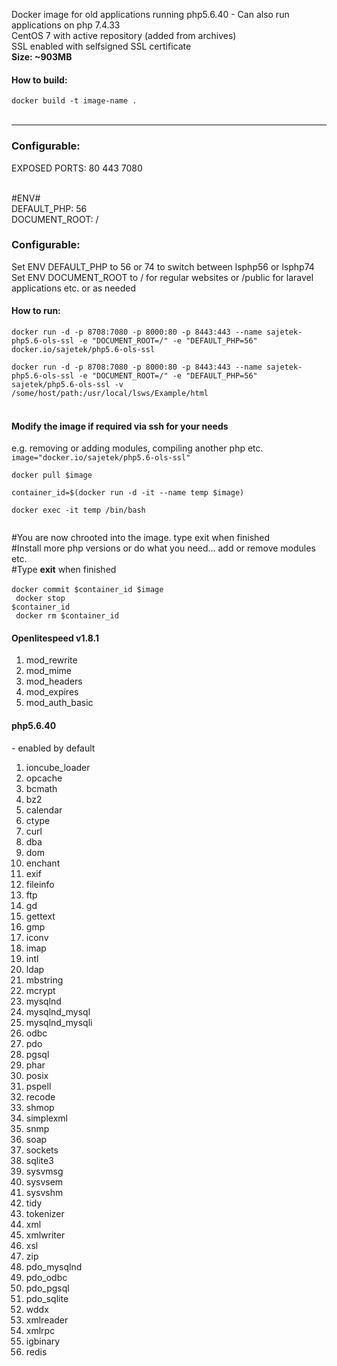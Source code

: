Docker image for old applications running php5.6.40 - Can also run applications on php 7.4.33<br/>
CentOS 7 with active repository (added from archives)<br/>
SSL enabled with selfsigned SSL certificate<br/>
<strong>Size: ~903MB</strong><br/>

<H4>How to build:</H4>
<code>docker build -t image-name .
</code><br/>

<hr>

<H3>Configurable:</H3>
EXPOSED PORTS: 80 443 7080<br/><br/>

#ENV#<br/>
DEFAULT_PHP: 56<br/>
DOCUMENT_ROOT: /<br/>

<H3>Configurable:</H3>
Set ENV DEFAULT_PHP to 56 or 74 to switch between lsphp56 or lsphp74<br/>
Set ENV DOCUMENT_ROOT to / for regular websites or /public for laravel applications etc. or as needed<br/>

<H4>How to run:</H4>
<code>docker run -d -p 8708:7080 -p 8000:80 -p 8443:443 --name sajetek-php5.6-ols-ssl -e "DOCUMENT_ROOT=/" -e "DEFAULT_PHP=56" docker.io/sajetek/php5.6-ols-ssl<br/>
docker run -d -p 8708:7080 -p 8000:80 -p 8443:443 --name sajetek-php5.6-ols-ssl -e "DOCUMENT_ROOT=/" -e "DEFAULT_PHP=56" sajetek/php5.6-ols-ssl -v 
/some/host/path:/usr/local/lsws/Example/html
</code><br/>

<H4>Modify the image if required via ssh for your needs</H4>
e.g. removing or adding modules, compiling another php etc.<br/>
<code>image="docker.io/sajetek/php5.6-ols-ssl"<br/>
docker pull $image<br/>
container_id=$(docker run -d -it --name temp $image)<br/>
docker exec -it temp /bin/bash<br/>
</code>

#You are now chrooted into the image. type exit when finished<br/>
#Install more php versions or do what you need... add or remove modules etc.<br/>
#Type <strong>exit</strong> when finished<br/><br/>
<code>docker commit $container_id $image<br/>
docker stop $container_id<br/>
docker rm $container_id
</code>


<H4>Openlitespeed v1.8.1</H4>
<ol><li>mod_rewrite</li><li>mod_mime</li><li>mod_headers</li><li>mod_expires</li><li>mod_auth_basic</li></ol>

<H4>php5.6.40</H4> - enabled by default
<ol><li>ioncube_loader</li><li>opcache</li><li>bcmath</li><li>bz2</li><li>calendar</li><li>ctype</li><li>curl</li><li>dba</li><li>dom</li><li>enchant</li><li>exif</li><li>fileinfo</li><li>ftp</li><li>gd</li><li>gettext</li><li>gmp</li><li>iconv</li><li>imap</li><li>intl</li><li>ldap</li><li>mbstring</li><li>mcrypt</li><li>mysqlnd</li><li>mysqlnd_mysql</li><li>mysqlnd_mysqli</li><li>odbc</li><li>pdo</li><li>pgsql</li><li>phar</li><li>posix</li><li>pspell</li><li>recode</li><li>shmop</li><li>simplexml</li><li>snmp</li><li>soap</li><li>sockets</li><li>sqlite3</li><li>sysvmsg</li><li>sysvsem</li><li>sysvshm</li><li>tidy</li><li>tokenizer</li><li>xml</li><li>xmlwriter</li><li>xsl</li><li>zip</li><li>pdo_mysqlnd</li><li>pdo_odbc</li><li>pdo_pgsql</li><li>pdo_sqlite</li><li>wddx</li><li>xmlreader</li><li>xmlrpc</li><li>igbinary</li><li>redis</li></ol>

